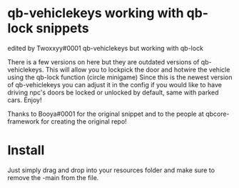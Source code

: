 # qb-vehiclekeys working with qb-lock snippets
edited by Twoxxyy#0001
qb-vehiclekeys but working with qb-lock

There is a few versions on here but they are outdated versions of qb-vehiclekeys. 
This will allow you to lockpick the door and hotwire the vehicle using the qb-lock function (circle minigame)
Since this is the newest version of qb-vehiclekeys you can adjust it in the config if you would like to have driving npc's doors be locked or unlocked by default,
same with parked cars. Enjoy!


Thanks to Booya#0001 for the original snippet and to the people at qbcore-framework for creating the original repo!

# Install
Just simply drag and drop into your resources folder and make sure to remove the -main from the file.
